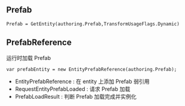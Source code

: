 ## Prefab

```
Prefab = GetEntity(authoring.Prefab,TransformUsageFlags.Dynamic)
```

## PrefabReference

运行时加载 Prefab

```
var prefabEntity = new EntityPrefabReference(authoring.Prefab);
```

- EntityPrefabReference : 在 entity 上添加 Prefab 弱引用
- RequestEntityPrefabLoaded : 请求 Prefab 加载
- PrefabLoadResult : 判断 Prefab 加载完成并实例化

